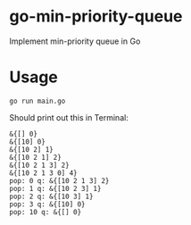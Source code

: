 # go-min-priority-queue
Implement min-priority queue in Go

# Usage
```
go run main.go
```

Should print out this in Terminal:
```
&{[] 0}
&{[10] 0}
&{[10 2] 1}
&{[10 2 1] 2}
&{[10 2 1 3] 2}
&{[10 2 1 3 0] 4}
pop: 0 q: &{[10 2 1 3] 2}
pop: 1 q: &{[10 2 3] 1}
pop: 2 q: &{[10 3] 1}
pop: 3 q: &{[10] 0}
pop: 10 q: &{[] 0}
```
